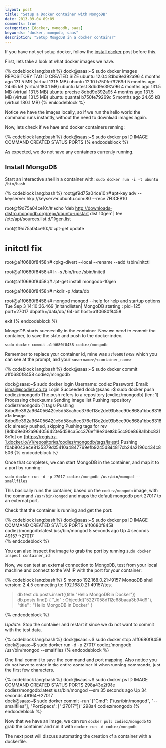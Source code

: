 ```yaml
---
layout: post
title: "Setup a Docker container with MongoDB"
date: 2013-09-04 09:09
comments: true
categories: [docker, mongodb, saas]
keywords: "docker, mongodb, saas"
description: "Setup MongoDB in a docker container"
---
```

If you have not yet setup docker, follow the [install docker](/2013/09/hello-docker/) post before this. 

First, lets take a look at what docker images we have.

{% codeblock lang:bash %}
dock@saas:~$ sudo docker images
REPOSITORY          TAG                 ID                  CREATED             SIZE
ubuntu              12.04               8dbd9e392a96        4 months ago        131.5 MB (virtual 131.5 MB)
ubuntu              12.10               b750fe79269d        5 months ago        24.65 kB (virtual 180.1 MB)
ubuntu              latest              8dbd9e392a96        4 months ago        131.5 MB (virtual 131.5 MB)
ubuntu              precise             8dbd9e392a96        4 months ago        131.5 MB (virtual 131.5 MB)
ubuntu              quantal             b750fe79269d        5 months ago        24.65 kB (virtual 180.1 MB)
{% endcodeblock %}

Notice we have the images locally, so if we run the hello world the command runs instantly, without the need to download images again. 

Now, lets check if we have and docker containers running:

{% codeblock lang:bash %}
dock@saas:~$ sudo docker ps
ID                  IMAGE               COMMAND             CREATED             STATUS              PORTS
{% endcodeblock %}

As expected, we do not have any containers currently running.

Install MongoDB
---------------

Start an interactive shell in a container with: `sudo docker run -i -t ubuntu /bin/bash`

{% codeblock lang:bash %}
root@f9d75a04ce10:/# apt-key adv --keyserver hkp://keyserver.ubuntu.com:80 --recv 7F0CEB10

root@f9d75a04ce10:/# echo 'deb http://downloads-distro.mongodb.org/repo/ubuntu-upstart dist 10gen' | tee /etc/apt/sources.list.d/10gen.list

root@f9d75a04ce10:/# apt-get update

# initctl fix
root@a1f0680f8458:/# dpkg-divert --local --rename --add /sbin/initctl

root@a1f0680f8458:/# ln -s /bin/true /sbin/initctl

root@a1f0680f8458:/# apt-get install mongodb-10gen

root@a1f0680f8458:/# mkdir -p /data/db

root@a1f0680f8458:/# mongod
mongod --help for help and startup options
Tue Sep  3 14:10:36.469 [initandlisten] MongoDB starting : pid=125 port=27017 dbpath=/data/db/ 64-bit host=a1f0680f8458

exit
{% endcodeblock %}

MongoDB starts succesfully in the container. Now we need to commit the container, to save the state and push to the docker index. 

`sudo docker commit a1f0680f8458 codiez/mongodb`

Remember to replace your container id, mine was `a1f0680f8458` which you can see at the prompt, and your `<username>/<container_name>`

{% codeblock lang:bash %}
dock@saas:~$ sudo docker commit a1f0680f8458 codiez/mongodb

dock@saas:~$ sudo docker login
Username: codiez
Password: 
Email: ismail@codiez.co.za
Login Succeeded
dock@saas:~$ sudo docker push codiez/mongodb
The push refers to a repository [codiez/mongodb] (len: 1)
Processing checksums
Sending image list
Pushing repository codiez/mongodb (1 tags)
Pushing 8dbd9e392a964056420e5d58ca5cc376ef18e2de93b5cc90e868a1bbc8318c1c
Image 8dbd9e392a964056420e5d58ca5cc376ef18e2de93b5cc90e868a1bbc8318c1c already pushed, skipping
Pushing tags for rev [8dbd9e392a964056420e5d58ca5cc376ef18e2de93b5cc90e868a1bbc8318c1c] on {https://registry-1.docker.io/v1/repositories/codiez/mongodb/tags/latest}
Pushing f0ab8043e4e8135379d35410a4847769efb9245d8d4817cb24a2196c434c8506
{% endcodeblock %}

Once that completes, we can start MongoDB in the container, and map it to a port by running:

`sudo docker run -d -p 27017 codiez/mongodb /usr/bin/mongod --smallfiles`

This basically runs the container, based on the `codiez/mongodb` image, with the command `/usr/bin/mongod` and maps the default mongodb port 27017 to an external port.

Check that the container is running and get the port:

{% codeblock lang:bash %}
dock@saas:~$ sudo docker ps
ID                  IMAGE                   COMMAND             CREATED             STATUS              PORTS
a1f0680f8458        codiez/mongodb:latest   /usr/bin/mongod     5 seconds ago       Up 4 seconds        49157->27017     
{% endcodeblock %}


You can also inspect the image to grab the port by running `sudo docker inspect container_id`

Now, we can test an external connection to MongoDB, test from your local machine and connect to the VM IP with the port for your container:

{% codeblock lang:bash %}
$ mongo 192.168.0.21:49157
MongoDB shell version: 2.4.5
connecting to: 192.168.0.21:49157/test
> db
test
> db.posts.insert({title:"Hello MongoDB in Docker"})
> db.posts.find()
{ "_id" : ObjectId("5227058d112c68baaa3b94d9"), "title" : "Hello MongoDB in Docker" }
> 
{% endcodeblock %}

*Update*: Stop the container and restart it since we do not want to commit with the test data.

{% codeblock lang:bash %}
dock@saas:~$ sudo docker stop a1f0680f8458
dock@saas:~$ sudo docker run -d -p 27017 codiez/mongodb /usr/bin/mongod --smallfiles
{% endcodeblock %}


One final commit to save the command and port mapping. Also notice you do not have to enter in the entire container id when running commands, just the first few characters. 

{% codeblock lang:bash %}
dock@saas:~$ sudo docker ps
ID                  IMAGE                   COMMAND                CREATED             STATUS              PORTS
298a43e2f98e        codiez/mongodb:latest   /usr/bin/mongod --sm   35 seconds ago      Up 34 seconds       49164->27017        
dock@saas:~$ sudo docker commit -run '{"Cmd": ["/usr/bin/mongod", "--smallfiles"], "PortSpecs": [":27017"]}' 298a4 codiez/mongodb
{% endcodeblock %}

Now that we have an image, we can run `docker pull codiez/mongodb` to grab the container and run it with `docker run -d codiez/mongodb`

The next post will discuss automating the creation of a container with a dockerfile.



